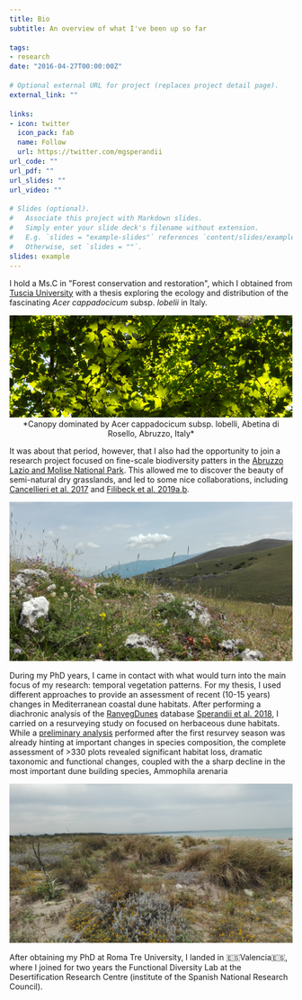```yaml
---
title: Bio
subtitle: An overview of what I've been up so far

tags:
- research
date: "2016-04-27T00:00:00Z"

# Optional external URL for project (replaces project detail page).
external_link: ""

links:
- icon: twitter
  icon_pack: fab
  name: Follow
  url: https://twitter.com/mgsperandii
url_code: ""
url_pdf: ""
url_slides: ""
url_video: ""

# Slides (optional).
#   Associate this project with Markdown slides.
#   Simply enter your slide deck's filename without extension.
#   E.g. `slides = "example-slides"` references `content/slides/example-slides.md`.
#   Otherwise, set `slides = ""`.
slides: example
---
```


I hold a Ms.C in "Forest conservation and restoration", which I obtained from [Tuscia University](http://www.unitus.it/en/dipartimento/dafne) with a thesis exploring the ecology and distribution of the fascinating *Acer cappadocicum* subsp. *lobelii* in Italy.
<p align="center"><img width="656" alt="web1" src="acerlob_canopy.png">
*Canopy dominated by Acer cappadocicum subsp. lobelli, Abetina di Rosello, Abruzzo, Italy*

It was about that period, however, that I also had the opportunity to join a research project focused on fine-scale biodiversity patters in the [Abruzzo Lazio and Molise National Park](http://www.parcoabruzzo.it/Eindex.php). This allowed me to discover the beauty of semi-natural dry grasslands, and led to some nice collaborations, including [Cancellieri et al. 2017](https://doi.org/10.1080/11263504.2017.1311963) and [Filibeck et al. 2019a](https://doi.org/10.1007/s10531-019-01788-7),[b](https://doi.org/10.1080/11263504.2019.165178).
<p align="center"><img width="656" alt="web1" src="drygrass2.jpg">

During my PhD years, I came in contact with what would turn into the main focus of my research: temporal vegetation patterns. For my thesis, I used different approaches to provide an assessment of recent (10-15 years) changes in Mediterranean coastal dune habitats. After performing a diachronic analysis of the [RanvegDunes](http://doi.org/10.1127/phyto/2017/0198) database [Sperandii et al. 2018](https://doi.org/10.1007/s10531-017-1454-1), I carried on a resurveying study on focused on herbaceous dune habitats. While a [preliminary analysis](https://doi.org/10.1016/j.ecolind.2018.09.039) performed after the first resurvey season was already hinting at important changes in species composition, the complete assessment of >330 plots revealed significant habitat loss, dramatic taxonomic and functional changes, coupled with the a sharp decline in the most important dune building species, Ammophila arenaria  
<p align="center"><img width="656" alt="web1" src="ammo1.jpg">



After obtaining my PhD at Roma Tre University, I landed in 🇪🇸Valencia🇪🇸, where I joined for two years the Functional Diversity Lab at the Desertification Research Centre (institute of the Spanish National Research Council).
